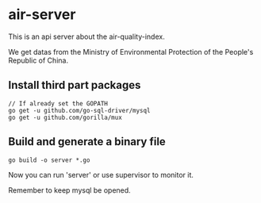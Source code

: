 # air-server
This is an api server about the air-quality-index. 

We get datas from the Ministry of Environmental Protection of the People's Republic of China.

## Install third part packages

```shell
// If already set the GOPATH
go get -u github.com/go-sql-driver/mysql
go get -u github.com/gorilla/mux
```

## Build and generate a binary file

```shell
go build -o server *.go
```

Now you can run 'server' or use supervisor to monitor it.

Remember to keep mysql be opened.